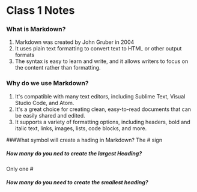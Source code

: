 # Class 1 Notes

### What is Markdown?

1. Markdown was created by John Gruber in 2004
2. It uses plain text formatting to convert text to HTML or other output formats
3. The syntax is easy to learn and write, and it allows writers to focus on the content rather than formatting.



### Why do we use Markdown?

1. It's compatible with many text editors, including Sublime Text, Visual Studio Code, and Atom.
2. It's a great choice for creating clean, easy-to-read documents that can be easily shared and edited.
3. It supports a variety of formatting options, including headers, bold and italic text, links, images, lists, code blocks, and more.


###What symbol will create a hading in Markdown?
The # sign

##### How many do you ned to create the largest Heading?
Only one #

##### How many do you need to create the smallest heading?



